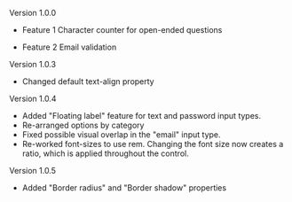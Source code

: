 Version 1.0.0

- Feature 1
Character counter for open-ended questions

- Feature 2
Email validation

Version 1.0.3
- Changed default text-align property

Version 1.0.4
- Added "Floating label" feature for text and password input types.
- Re-arranged options by category
- Fixed possible visual overlap in the "email" input type.
- Re-worked font-sizes to use rem. Changing the font size now creates a ratio, which is applied throughout the control.

Version 1.0.5
- Added "Border radius" and "Border shadow" properties
